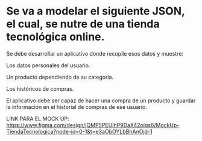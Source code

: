 # Se va a modelar el siguiente JSON, el cual, se nutre de una tienda tecnológica online.

Se debe desarrollar un aplicativo donde recopile esos datos y muestre:

Los datos personales del usuario.

Un producto dependiendo de su categoría.

Los históricos de compras.


El aplicativo debe ser capaz de hacer una compra de un producto y guardar la información en el historial de compras de ese usuario.

LINK PARA EL MOCK UP: https://www.figma.com/design/jQMP5PEUIhP9DaX42ojqs6/MockUp-TiendaTecnologica?node-id=0-1&t=e3aObOYLbBhAnOjd-1
